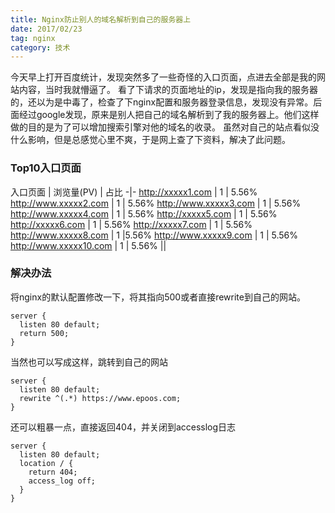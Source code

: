 ```yaml
---
title: Nginx防止别人的域名解析到自己的服务器上
date: 2017/02/23
tag: nginx
category: 技术
---
```


今天早上打开百度统计，发现突然多了一些奇怪的入口页面，点进去全部是我的网站内容，当时我就懵逼了。
看了下请求的页面地址的ip，发现是指向我的服务器的，还以为是中毒了，检查了下nginx配置和服务器登录信息，发现没有异常。后面经过google发现，原来是别人把自己的域名解析到了我的服务器上。他们这样做的目的是为了可以增加搜索引擎对他的域名的收录。
虽然对自己的站点看似没什么影响，但是总感觉心里不爽，于是网上查了下资料，解决了此问题。

### Top10入口页面
入口页面	| 浏览量(PV)	| 占比
-|-
http://xxxxx1.com	| 1 | 5.56%
http://www.xxxxx2.com | 1 | 5.56%
http://www.xxxxx3.com | 1 | 5.56%
http://www.xxxxx4.com | 1 | 5.56%
http://xxxxx5.com | 1 | 5.56%
http://xxxxx6.com | 1 | 5.56%
http://xxxxx7.com | 1	| 5.56%
http://www.xxxxx8.com	| 1	|5.56%
http://www.xxxxx9.com | 1 | 5.56%
http://www.xxxxx10.com	| 1	| 5.56%
||

### 解决办法
将nginx的默认配置修改一下，将其指向500或者直接rewrite到自己的网站。

``` shell
server {  
  listen 80 default;  
  return 500;  
}
```
当然也可以写成这样，跳转到自己的网站

``` shell
server {
  listen 80 default;  
  rewrite ^(.*) https://www.epoos.com;
}  
```

还可以粗暴一点，直接返回404，并关闭到accesslog日志

``` shel
server {
  listen 80 default;
  location / {
    return 404;
    access_log off;
  }
}
```